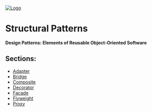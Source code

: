 [![Logo](https://raw.githubusercontent.com/ogycode/DesignPatterns/master/merch/logoStructuralPatterns.jpg)](https://github.com/ogycode/DesignPatterns/tree/master/src/StructuralPatterns)

# Structural Patterns
**Design Patterns: Elements of Reusable Object-Oriented Software**

## Sections:
 - [Adapter](https://github.com/ogycode/DesignPatterns/blob/master/src/StructuralPatterns/Adapter)
 - [Bridge](https://github.com/ogycode/DesignPatterns/blob/master/src/StructuralPatterns/Bridge)
 - [Composite](https://github.com/ogycode/DesignPatterns/blob/master/src/StructuralPatterns/Compisite)
 - [Decorator](https://github.com/ogycode/DesignPatterns/blob/master/src/StructuralPatterns/Decorator)
 - [Facade](https://github.com/ogycode/DesignPatterns/blob/master/src/StructuralPatterns/Facade)
 - [Flyweight](https://github.com/ogycode/DesignPatterns/blob/master/src/StructuralPatterns/Flyweight)
 - [Proxy](https://github.com/ogycode/DesignPatterns/blob/master/src/StructuralPatterns/Proxy)